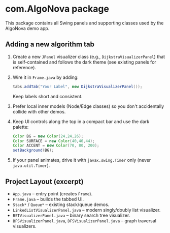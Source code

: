# com.AlgoNova package

This package contains all Swing panels and supporting classes used by the AlgoNova demo app.

## Adding a new algorithm tab

1. Create a new `JPanel` visualizer class (e.g., `DijkstraVisualizerPanel`) that is self-contained
   and follows the dark theme (see existing panels for reference).
2. Wire it in `Frame.java` by adding:
   ```java
   tabs.addTab("Your Label", new DijkstraVisualizerPanel());
   ```
   Keep labels short and consistent.
3. Prefer local inner models (Node/Edge classes) so you don't accidentally collide with
   other demos.
4. Keep UI controls along the top in a compact bar and use the dark palette:

   ```java
   Color BG = new Color(24,24,26);
   Color SURFACE = new Color(40,40,44);
   Color ACCENT = new Color(70, 80, 200);
   setBackground(BG);
   ```

5. If your panel animates, drive it with `javax.swing.Timer` only (never `java.util.Timer`).

## Project Layout (excerpt)

- `App.java` – entry point (creates `Frame`).
- `Frame.java` – builds the tabbed UI.
- `Stack*` / `Queue*` – existing stack/queue demos.
- `LinkedListVisualizerPanel.java` – modern singly/doubly list visualizer.
- `BSTVisualizerPanel.java` – binary search tree visualizer.
- `BFSVisualizerPanel.java`, `DFSVisualizerPanel.java` – graph traversal visualizers.
